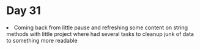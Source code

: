 # Day 31

<li> Coming back from little pause and refreshing some content on string methods with little project where had several tasks to cleanup junk of data to something more readable
